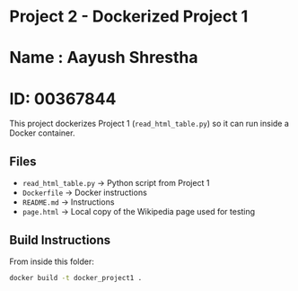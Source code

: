# Project 2 - Dockerized Project 1

# Name : Aayush Shrestha
# ID: 00367844 

This project dockerizes Project 1 (`read_html_table.py`) so it can run inside a Docker container.

## Files
- `read_html_table.py` → Python script from Project 1
- `Dockerfile` → Docker instructions
- `README.md` → Instructions
- `page.html` → Local copy of the Wikipedia page used for testing

## Build Instructions
From inside this folder:

```bash
docker build -t docker_project1 .

